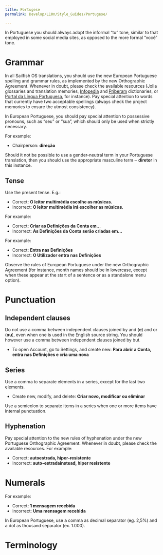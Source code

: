 ```yaml
---
title: Portugese
permalink: Develop/L10n/Style_Guides/Portugese/

---
```


In Portuguese you should always adopt the informal “tu” tone, similar to
that employed in some social media sites, as opposed to the more formal
“você” tone.

# Grammar

In all Sailfish OS translations, you should use the new European
Portuguese spelling and grammar rules, as implemented by the new
Orthographic Agreement. Whenever in doubt, please check the available
resources (Jolla glossaries and translation memories,
[Infopedia](http://www.infopedia.pt) and
[Priberam](http://www.priberam.pt/dlpo/Default.aspx) dictionaries, or
[Portal da Língua
Portuguesa](http://www.portaldalinguaportuguesa.org/ "wikilink"), for
instance). Pay special attention to words that currently have two
acceptable spellings (always check the project memories to ensure the
utmost consistency).

In European Portuguese, you should pay special attention to possessive
pronouns, such as “seu” or “sua”, which should only be used when
strictly necessary.

For example:

  - Chairperson: **direção**

Should it not be possible to use a gender-neutral term in your
Portuguese translation, then you should use the appropriate masculine
term ‒ **diretor** in this instance.

## Tense

Use the present tense. E.g.:

  - Correct: **O leitor multimédia escolhe as músicas.**
  - Incorrect: **O leitor multimédia irá escolher as músicas.**

For example:

  - Correct: **Criar as Definições da Conta em...**
  - Incorrect: **As Definições da Conta serão criadas em...**

For example:

  - Correct: **Entra nas Definições**
  - Incorrect: **O Utilizador entra nas Definições**

Observe the rules of European Portuguese under the new Orthographic
Agreement (for instance, month names should be in lowercase, except when
these appear at the start of a sentence or as a standalone menu option).

# Punctuation

## Independent clauses

Do not use a comma between independent clauses joined by and (**e**) and
or (**ou**), even when one is used in the English source string. You
should however use a comma between independent clauses joined by but.

  - To open Account, go to Settings, and create new: **Para abrir a
    Conta, entra nas Definições e cria uma nova**

## Series

Use a comma to separate elements in a series, except for the last two
elements.

  - Create new, modify, and delete: **Criar novo, modificar ou
    eliminar**

Use a semicolon to separate items in a series when one or more items
have internal punctuation.

## Hyphenation

Pay special attention to the new rules of hyphenation under the new
Portuguese Orthographic Agreement. Whenever in doubt, please check the
available resources. For example:

  - Correct: **autoestrada, hiper-resistente**
  - Incorrect: **auto-estradainstead, hiper resistente**

# Numerals

For example:

  - Correct: **1 mensagem recebida**
  - Incorrect: **Uma mensagem recebida**

In European Portuguese, use a comma as decimal separator (eg. 2,5%) and
a dot as thousand separator (ex. 1.000).

# Terminology
